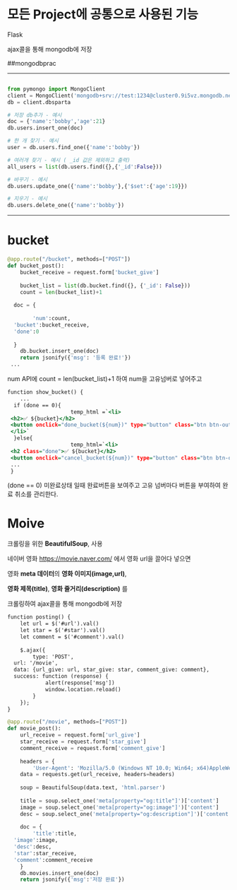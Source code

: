 # 모든 Project에 공통으로 사용된 기능

Flask

ajax콜을 통해 mongodb에 저장

##mongodbprac

-----------------------------------
```mongodbprac.py

from pymongo import MongoClient
client = MongoClient('mongodb+srv://test:1234@cluster0.9i5vz.mongodb.net/?retryWrites=true&w=majority')
db = client.dbsparta

# 저장 db추가 - 예시
doc = {'name':'bobby','age':21}
db.users.insert_one(doc)

# 한 개 찾기 - 예시
user = db.users.find_one({'name':'bobby'})

# 여러개 찾기 - 예시 ( _id 값은 제외하고 출력)
all_users = list(db.users.find({},{'_id':False}))

# 바꾸기 - 예시
db.users.update_one({'name':'bobby'},{'$set':{'age':19}})

# 지우기 - 예시
db.users.delete_one({'name':'bobby'})

```
-----------------------------------

# bucket
```app.py
@app.route("/bucket", methods=["POST"])  
def bucket_post():  
    bucket_receive = request.form['bucket_give']  
  
    bucket_list = list(db.bucket.find({}, {'_id': False}))  
    count = len(bucket_list)+1  
  
  doc = {  
  
        'num':count,  
  'bucket':bucket_receive,  
  'done':0  
  
  }  
    db.bucket.insert_one(doc)  
    return jsonify({'msg': '등록 완료!'})
 ...
```
num API에 count = len(bucket_list)+1 하여 num을 고유넘버로 넣어주고

```bucket.html
function show_bucket() { 
    ...
  if (done == 0){  
                    temp_html =`<li>  
 <h2>✅ ${bucket}</h2>  
 <button onclick="done_bucket(${num})" type="button" class="btn btn-outline-primary">완료!</button>  
 </li>`  
  }else{  
                    temp_html=`<li>  
 <h2 class="done">✅ ${bucket}</h2>  
 <button onclick="cancel_bucket(${num})" type="button" class="btn btn-outline-danger">취소</button> 
 ...
 }
```
(done == 0) 미완료상태 일때
완료버튼을 보여주고 고유 넘버마다 버튼을 부여하여 완료 취소를 관리한다.

# Moive
크롤링을 위한 **BeautifulSoup**,  사용

네이버 영화 https://movie.naver.com/ 에서 영화 url을 끌어다 넣으면

영화 **meta 데이터**의 **영화 이미지(image,url)**,

**영화 제목(title)**, **영화 줄거리(description)** 를

크롤링하여 ajax콜을 통해 mongodb에 저장

```index.html
function posting() {  
    let url = $('#url').val()  
    let star = $('#star').val()  
    let comment = $('#comment').val()  
  
    $.ajax({  
        type: 'POST',  
  url: '/movie',  
  data: {url_give: url, star_give: star, comment_give: comment},  
  success: function (response) {  
            alert(response['msg'])  
            window.location.reload()  
        }  
    });  
}
```
````app.py
@app.route("/movie", methods=["POST"])  
def movie_post():  
    url_receive = request.form['url_give']  
    star_receive = request.form['star_give']  
    comment_receive = request.form['comment_give']  
  
    headers = {  
        'User-Agent': 'Mozilla/5.0 (Windows NT 10.0; Win64; x64)AppleWebKit/537.36 (KHTML, like Gecko) Chrome/73.0.3683.86 Safari/537.36'}  
    data = requests.get(url_receive, headers=headers)  
  
    soup = BeautifulSoup(data.text, 'html.parser')  
  
    title = soup.select_one('meta[property="og:title"]')['content']  
    image = soup.select_one('meta[property="og:image"]')['content']  
    desc = soup.select_one('meta[property="og:description"]')['content']  
  
    doc = {  
        'title':title,  
  'image':image,  
  'desc':desc,  
  'star':star_receive,  
  'comment':comment_receive  
    }  
    db.movies.insert_one(doc)  
    return jsonify({'msg':'저장 완료'})
````
